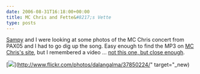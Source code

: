 ```yaml
---
date: 2006-08-31T16:18:00+00:00
title: MC Chris and Fette&#8217;s Vette
type: posts
---
```

[Sampy](http://blog.sampy.com) and I were looking at some photos of the MC Chris concert from PAX05 and I had to go dig up the song. Easy enough to find the MP3 on [MC Chris's site](http://www.myspace.com/mcchris), but I remembered a video ... [not this one, but close enough](http://www.youtube.com/watch?v=erP1K_9yf6o).

[<img src="http://static.flickr.com/26/37850224_1fc2ca62be_m_d.jpg" />](http://www.flickr.com/photos/dalangalma/37850224/" target="_new)
